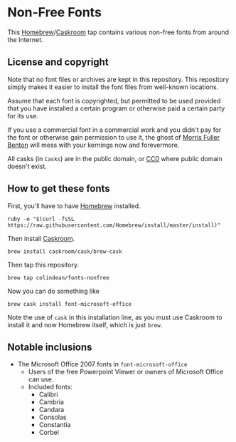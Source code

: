 # Non-Free Fonts

This [Homebrew](http://brew.sh)/[Caskroom](http://caskroom.io) tap contains
various non-free fonts from around the Internet.

## License and copyright

Note that no font files or archives are kept in this repository. This repository
simply makes it easier to install the font files from well-known locations.

Assume that each font is copyrighted, but permitted to be used provided that you
have installed a certain program or otherwise paid a certain party for its use.

If you use a commercial font in a commercial work and you didn't pay for
the font or otherwise gain permission to use it, the ghost of
[Morris Fuller Benton](https://en.wikipedia.org/wiki/Morris_Fuller_Benton) will
mess with your kernings now and forevermore.

All casks (in `Casks`) are in the public domain, or [CC0] where public domain
doesn't exist.

[CC0]: https://creativecommons.org/publicdomain/zero/1.0/

## How to get these fonts

First, you'll have to have [Homebrew](http://brew.sh) installed.

    ruby -e "$(curl -fsSL https://raw.githubusercontent.com/Homebrew/install/master/install)"

Then install [Caskroom](http://caskroom.io).

    brew install caskroom/cask/brew-cask

Then tap this repository.

    brew tap colindean/fonts-nonfree

Now you can do something like

    brew cask install font-microsoft-office

Note the use of `cask` in this installation line, as you must use Caskroom to
install it and now Homebrew itself, which is just `brew`.

## Notable inclusions

* The Microsoft Office 2007 fonts in `font-microsoft-office`
  * Users of the free Powerpoint Viewer or owners of Microsoft Office can use.
  * Included fonts:
    * Calibri
    * Cambria
    * Candara
    * Consolas
    * Constantia
    * Corbel
